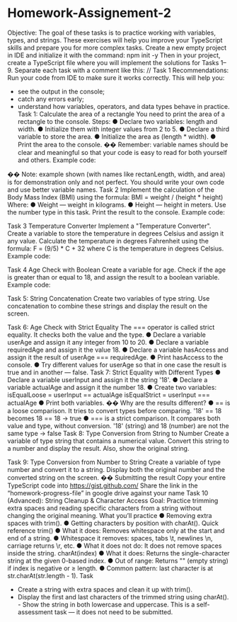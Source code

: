 # Homework-Assignement-2

Objective: The goal of these tasks is to practice working with variables, types, and strings. These exercises will help you improve your TypeScript skills and prepare you for more complex tasks. 
Create a new empty project in IDE and initialize it with the command: npm init -y 
Then in your project, create a TypeScript file where you will implement the solutions for Tasks 1–9. Separate each task with a comment like this: // Task 1 
Recommendations: 
Run your code from IDE to make sure it works correctly. 
This will help you: 
- see the output in the console; 
- catch any errors early; 
- understand how variables, operators, and data types behave in practice. 
Task 1: Calculate the area of a rectangle 
You need to print the area of a rectangle to the console. 
Steps: 
● Declare two variables: length and width. 
● Initialize them with integer values from 2 to 5. 
● Declare a third variable to store the area. 
● Initialize the area as (length * width). 
● Print the area to the console. 
�� Remember: variable names should be clear and meaningful so that your code is easy to read for both yourself and others. 
Example code:

�� Note: example shown (with names like rectanLength, width, and area) is for demonstration only and not perfect. You should write your own code and use better variable names. 
Task 2 
Implement the calculation of the Body Mass Index (BMI) using the formula: BMI = weight / (height * height) 
Where: 
● Weight — weight in kilograms. 
● Height — height in meters. 
Use the number type in this task. Print the result to the console.
Example code: 

Task 3 Temperature Converter 
Implement a "Temperature Converter". Create a variable to store the temperature in degrees Celsius and assign it any value. Calculate the temperature in degrees Fahrenheit using the formula: 
F = (9/5) * C + 32 
where C is the temperature in degrees Celsius. 
Example code: 

Task 4 Age Check with Boolean 
Create a variable for age. Check if the age is greater than or equal to 18, and assign the result to a boolean variable. 
Example code:

Task 5: String Concatenation 
Create two variables of type string. Use concatenation to combine these strings and display the result on the screen. 

Task 6: Age Check with Strict Equality 
The === operator is called strict equality. It checks both the value and the type. 
● Declare a variable userAge and assign it any integer from 10 to 20. ● Declare a variable requiredAge and assign it the value 18. 
● Declare a variable hasAccess and assign it the result of userAge === requiredAge. 
● Print hasAccess to the console. 
● Try different values for userAge so that in one case the result is true and in another — false. 
Task 7: Strict Equality with Different Types 
● Declare a variable userInput and assign it the string '18'. 
● Declare a variable actualAge and assign it the number 18. 
● Create two variables: 
isEqualLoose = userInput == actualAge 
isEqualStrict = userInput === actualAge 
● Print both variables. 
�� Why are the results different?
● == is a loose comparison. It tries to convert types before comparing. '18' == 18 becomes 18 == 18 → true 
● === is a strict comparison. It compares both value and type, without conversion. '18' (string) and 18 (number) are not the same type → false 
Task 8: Type Conversion from String to Number 
Create a variable of type string that contains a numerical value. Convert this string to a number and display the result. Also, show the original string. 

Task 9: Type Conversion from Number to String 
Create a variable of type number and convert it to a string. Display both the original number and the converted string on the screen. 
�� Submitting the result 
Copy your entire TypeScript code into https://gist.github.com/ 
Share the link in the “homework-progress-file” in google drive against your name 
Task 10 (Advanced): String Cleanup & Character Access 
Goal: Practice trimming extra spaces and reading specific characters from a string without changing the original meaning. 
What you’ll practice 
● Removing extra spaces with trim(). 
● Getting characters by position with charAt().
Quick reference 
trim() 
● What it does: Removes whitespace only at the start and end of a string. ● Whitespace it removes: spaces, tabs \t, newlines \n, carriage returns \r, etc. ● What it does not do: It does not remove spaces inside the string. 
charAt(index) 
● What it does: Returns the single-character string at the given 0-based index. ● Out of range: Returns "" (empty string) if index is negative or ≥ length. ● Common pattern: last character is at str.charAt(str.length - 1). 
Task 
- Create a string with extra spaces and clean it up with trim(). 
- Display the first and last characters of the trimmed string using charAt(). - Show the string in both lowercase and uppercase. 
This is a self-assessment task — it does not need to be submitted.
